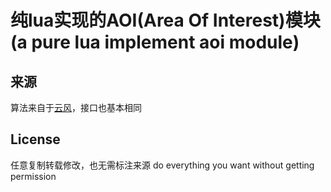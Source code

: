 纯lua实现的AOI(Area Of Interest)模块(a pure lua implement aoi module)
======================
## 来源
算法来自于[云风](http://blog.codingnow.com/2012/03/dev_note_13.html)，接口也基本相同

## License
任意复制转载修改，也无需标注来源
do everything you want without getting permission
